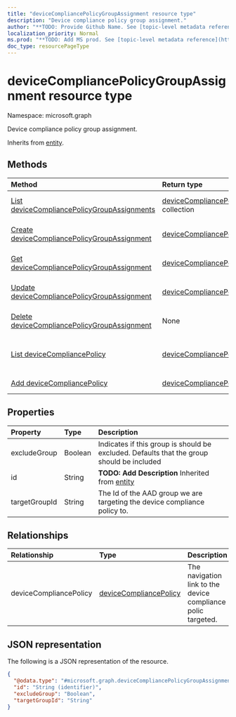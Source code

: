 ```yaml
---
title: "deviceCompliancePolicyGroupAssignment resource type"
description: "Device compliance policy group assignment."
author: "**TODO: Provide Github Name. See [topic-level metadata reference](https://msgo.azurewebsites.net/add/document/guidelines/metadata.html#topic-level-metadata)**"
localization_priority: Normal
ms.prod: "**TODO: Add MS prod. See [topic-level metadata reference](https://msgo.azurewebsites.net/add/document/guidelines/metadata.html#topic-level-metadata)**"
doc_type: resourcePageType
---
```


# deviceCompliancePolicyGroupAssignment resource type

Namespace: microsoft.graph



Device compliance policy group assignment.


Inherits from [entity](../resources/entity.md).

## Methods
|Method|Return type|Description|
|:---|:---|:---|
|[List deviceCompliancePolicyGroupAssignments](../api/devicecompliancepolicygroupassignment-list.md)|[deviceCompliancePolicyGroupAssignment](../resources/devicecompliancepolicygroupassignment.md) collection|Get a list of the [deviceCompliancePolicyGroupAssignment](../resources/devicecompliancepolicygroupassignment.md) objects and their properties.|
|[Create deviceCompliancePolicyGroupAssignment](../api/devicecompliancepolicygroupassignment-create.md)|[deviceCompliancePolicyGroupAssignment](../resources/devicecompliancepolicygroupassignment.md)|Create a new [deviceCompliancePolicyGroupAssignment](../resources/devicecompliancepolicygroupassignment.md) object.|
|[Get deviceCompliancePolicyGroupAssignment](../api/devicecompliancepolicygroupassignment-get.md)|[deviceCompliancePolicyGroupAssignment](../resources/devicecompliancepolicygroupassignment.md)|Read the properties and relationships of a [deviceCompliancePolicyGroupAssignment](../resources/devicecompliancepolicygroupassignment.md) object.|
|[Update deviceCompliancePolicyGroupAssignment](../api/devicecompliancepolicygroupassignment-update.md)|[deviceCompliancePolicyGroupAssignment](../resources/devicecompliancepolicygroupassignment.md)|Update the properties of a [deviceCompliancePolicyGroupAssignment](../resources/devicecompliancepolicygroupassignment.md) object.|
|[Delete deviceCompliancePolicyGroupAssignment](../api/devicecompliancepolicygroupassignment-delete.md)|None|Deletes a [deviceCompliancePolicyGroupAssignment](../resources/devicecompliancepolicygroupassignment.md) object.|
|[List deviceCompliancePolicy](../api/devicecompliancepolicygroupassignment-list-devicecompliancepolicy.md)|[deviceCompliancePolicy](../resources/devicecompliancepolicy.md) collection|Get the deviceCompliancePolicy resources from the deviceCompliancePolicy navigation property.|
|[Add deviceCompliancePolicy](../api/devicecompliancepolicygroupassignment-post-devicecompliancepolicy.md)|[deviceCompliancePolicy](../resources/devicecompliancepolicy.md)|Add deviceCompliancePolicy by posting to the deviceCompliancePolicy collection.|

## Properties
|Property|Type|Description|
|:---|:---|:---|
|excludeGroup|Boolean|Indicates if this group is should be excluded. Defaults that the group should be included|
|id|String|**TODO: Add Description** Inherited from [entity](../resources/entity.md)|
|targetGroupId|String|The Id of the AAD group we are targeting the device compliance policy to.|

## Relationships
|Relationship|Type|Description|
|:---|:---|:---|
|deviceCompliancePolicy|[deviceCompliancePolicy](../resources/devicecompliancepolicy.md)|The navigation link to the  device compliance polic targeted.|

## JSON representation
The following is a JSON representation of the resource.
<!-- {
  "blockType": "resource",
  "keyProperty": "id",
  "@odata.type": "microsoft.graph.deviceCompliancePolicyGroupAssignment",
  "baseType": "microsoft.graph.entity",
  "openType": false
}
-->
``` json
{
  "@odata.type": "#microsoft.graph.deviceCompliancePolicyGroupAssignment",
  "id": "String (identifier)",
  "excludeGroup": "Boolean",
  "targetGroupId": "String"
}
```


